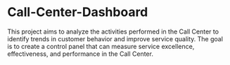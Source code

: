# Call-Center-Dashboard
This project aims to analyze the activities performed in the Call Center to identify trends in customer behavior and improve service quality. The goal is to create a control panel that can measure service excellence, effectiveness, and performance in the Call Center.
